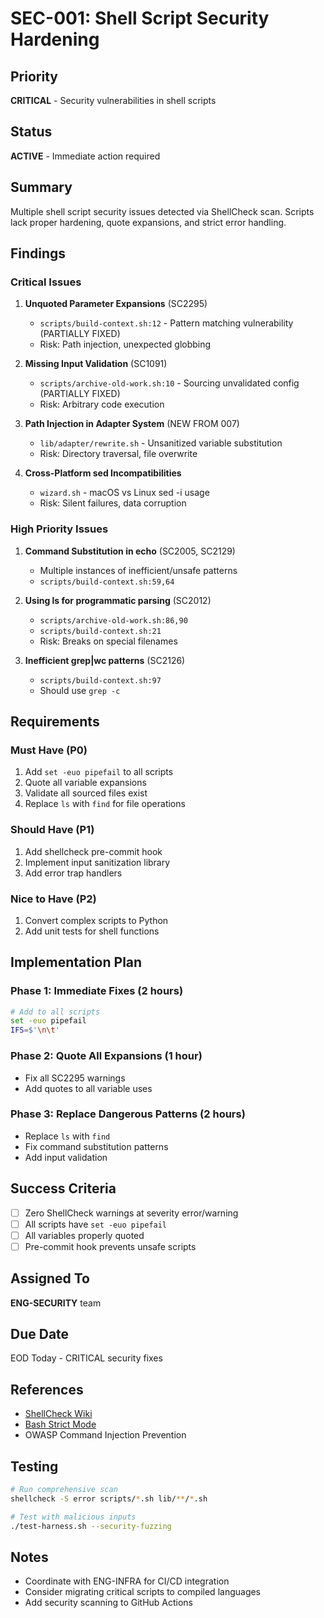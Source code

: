# SEC-001: Shell Script Security Hardening

## Priority
**CRITICAL** - Security vulnerabilities in shell scripts

## Status
**ACTIVE** - Immediate action required

## Summary
Multiple shell script security issues detected via ShellCheck scan. Scripts lack proper hardening, quote expansions, and strict error handling.

## Findings

### Critical Issues
1. **Unquoted Parameter Expansions** (SC2295)
   - `scripts/build-context.sh:12` - Pattern matching vulnerability (PARTIALLY FIXED)
   - Risk: Path injection, unexpected globbing

2. **Missing Input Validation** (SC1091)
   - `scripts/archive-old-work.sh:10` - Sourcing unvalidated config (PARTIALLY FIXED)
   - Risk: Arbitrary code execution

3. **Path Injection in Adapter System** (NEW FROM 007)
   - `lib/adapter/rewrite.sh` - Unsanitized variable substitution
   - Risk: Directory traversal, file overwrite

4. **Cross-Platform sed Incompatibilities**
   - `wizard.sh` - macOS vs Linux sed -i usage
   - Risk: Silent failures, data corruption

### High Priority Issues
1. **Command Substitution in echo** (SC2005, SC2129)
   - Multiple instances of inefficient/unsafe patterns
   - `scripts/build-context.sh:59,64`

2. **Using ls for programmatic parsing** (SC2012)
   - `scripts/archive-old-work.sh:86,90`
   - `scripts/build-context.sh:21`
   - Risk: Breaks on special filenames

3. **Inefficient grep|wc patterns** (SC2126)
   - `scripts/build-context.sh:97`
   - Should use `grep -c`

## Requirements

### Must Have (P0)
1. Add `set -euo pipefail` to all scripts
2. Quote all variable expansions
3. Validate all sourced files exist
4. Replace `ls` with `find` for file operations

### Should Have (P1)
1. Add shellcheck pre-commit hook
2. Implement input sanitization library
3. Add error trap handlers

### Nice to Have (P2)
1. Convert complex scripts to Python
2. Add unit tests for shell functions

## Implementation Plan

### Phase 1: Immediate Fixes (2 hours)
```bash
# Add to all scripts
set -euo pipefail
IFS=$'\n\t'
```

### Phase 2: Quote All Expansions (1 hour)
- Fix all SC2295 warnings
- Add quotes to all variable uses

### Phase 3: Replace Dangerous Patterns (2 hours)
- Replace `ls` with `find`
- Fix command substitution patterns
- Add input validation

## Success Criteria
- [ ] Zero ShellCheck warnings at severity error/warning
- [ ] All scripts have `set -euo pipefail`
- [ ] All variables properly quoted
- [ ] Pre-commit hook prevents unsafe scripts

## Assigned To
**ENG-SECURITY** team

## Due Date
EOD Today - CRITICAL security fixes

## References
- [ShellCheck Wiki](https://www.shellcheck.net/wiki/)
- [Bash Strict Mode](http://redsymbol.net/articles/unofficial-bash-strict-mode/)
- OWASP Command Injection Prevention

## Testing
```bash
# Run comprehensive scan
shellcheck -S error scripts/*.sh lib/**/*.sh

# Test with malicious inputs
./test-harness.sh --security-fuzzing
```

## Notes
- Coordinate with ENG-INFRA for CI/CD integration
- Consider migrating critical scripts to compiled languages
- Add security scanning to GitHub Actions